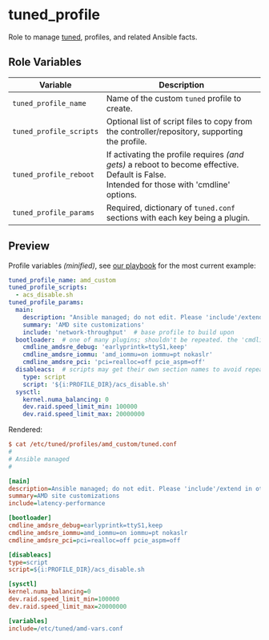 tuned\_profile
=========

Role to manage [tuned](http://www.tuned-project.org/), profiles, and related Ansible facts.


Role Variables
--------------

| Variable | Description |
|-----|-----|
| `tuned_profile_name` | Name of the custom `tuned` profile to create. |
| `tuned_profile_scripts` | Optional list of script files to copy from the controller/repository, supporting the profile. |
| `tuned_profile_reboot` | If activating the profile requires _(and gets)_ a reboot to become effective. Default is False.<br/>Intended for those with 'cmdline' options. |
| `tuned_profile_params` | Required, dictionary of `tuned.conf` sections with each key being a plugin. |


Preview
--------------

Profile variables _(minified)_, see [our playbook](../../playbook.yml) for the most current example:

```yaml
tuned_profile_name: amd_custom
tuned_profile_scripts:
  - acs_disable.sh
tuned_profile_params:
  main:
    description: "Ansible managed; do not edit. Please 'include'/extend in other profiles instead."
    summary: 'AMD site customizations'
    include: 'network-throughput'  # base profile to build upon
  bootloader:  # one of many plugins; shouldn't be repeated. the 'cmdline_...' keys should be globally unique
    cmdline_amdsre_debug: 'earlyprintk=ttyS1,keep'
    cmdline_amdsre_iommu: 'amd_iommu=on iommu=pt nokaslr'
    cmdline_amdsre_pci: 'pci=realloc=off pcie_aspm=off'
  disableacs:  # scripts may get their own section names to avoid repeat limitations
    type: script
    script: '${i:PROFILE_DIR}/acs_disable.sh'
  sysctl:
    kernel.numa_balancing: 0
    dev.raid.speed_limit_min: 100000
    dev.raid.speed_limit_max: 20000000
```

Rendered:

```ini
$ cat /etc/tuned/profiles/amd_custom/tuned.conf 
#
# Ansible managed
#

[main]
description=Ansible managed; do not edit. Please 'include'/extend in other profiles instead.
summary=AMD site customizations
include=latency-performance

[bootloader]
cmdline_amdsre_debug=earlyprintk=ttyS1,keep
cmdline_amdsre_iommu=amd_iommu=on iommu=pt nokaslr
cmdline_amdsre_pci=pci=realloc=off pcie_aspm=off

[disableacs]
type=script
script=${i:PROFILE_DIR}/acs_disable.sh

[sysctl]
kernel.numa_balancing=0
dev.raid.speed_limit_min=100000
dev.raid.speed_limit_max=20000000

[variables]
include=/etc/tuned/amd-vars.conf
```

